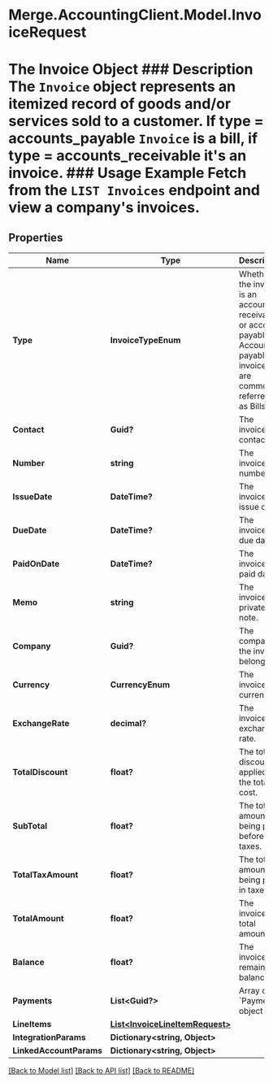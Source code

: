 # Merge.AccountingClient.Model.InvoiceRequest
# The Invoice Object     ### Description     The `Invoice` object represents an itemized record of goods and/or services sold to a customer. If type = accounts_payable `Invoice` is a bill, if type = accounts_receivable it's an invoice.      ### Usage Example     Fetch from the `LIST Invoices` endpoint and view a company's invoices.

## Properties

Name | Type | Description | Notes
------------ | ------------- | ------------- | -------------
**Type** | **InvoiceTypeEnum** | Whether the invoice is an accounts receivable or accounts payable. Accounts payable invoices are commonly referred to as Bills. | [optional] 
**Contact** | **Guid?** | The invoice&#39;s contact. | [optional] 
**Number** | **string** | The invoice&#39;s number. | [optional] 
**IssueDate** | **DateTime?** | The invoice&#39;s issue date. | [optional] 
**DueDate** | **DateTime?** | The invoice&#39;s due date. | [optional] 
**PaidOnDate** | **DateTime?** | The invoice&#39;s paid date. | [optional] 
**Memo** | **string** | The invoice&#39;s private note. | [optional] 
**Company** | **Guid?** | The company the invoice belongs to. | [optional] 
**Currency** | **CurrencyEnum** | The invoice&#39;s currency. | [optional] 
**ExchangeRate** | **decimal?** | The invoice&#39;s exchange rate. | [optional] 
**TotalDiscount** | **float?** | The total discounts applied to the total cost. | [optional] 
**SubTotal** | **float?** | The total amount being paid before taxes. | [optional] 
**TotalTaxAmount** | **float?** | The total amount being paid in taxes. | [optional] 
**TotalAmount** | **float?** | The invoice&#39;s total amount. | [optional] 
**Balance** | **float?** | The invoice&#39;s remaining balance. | [optional] 
**Payments** | **List&lt;Guid?&gt;** | Array of &#x60;Payment&#x60; object IDs. | [optional] 
**LineItems** | [**List&lt;InvoiceLineItemRequest&gt;**](InvoiceLineItemRequest.md) |  | [optional] 
**IntegrationParams** | **Dictionary&lt;string, Object&gt;** |  | [optional] 
**LinkedAccountParams** | **Dictionary&lt;string, Object&gt;** |  | [optional] 

[[Back to Model list]](../README.md#documentation-for-models) [[Back to API list]](../README.md#documentation-for-api-endpoints) [[Back to README]](../README.md)

